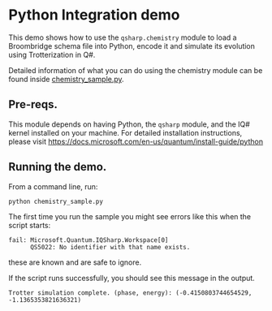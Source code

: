 # Python Integration demo #

This demo shows how to use the `qsharp.chemistry` module to
load a Broombridge schema file into Python, encode it and simulate
its evolution using Trotterization in Q#.

Detailed information of what you can do using the chemistry module
can be found inside [chemistry_sample.py](./chemistry_sample.py).

## Pre-reqs.

This module depends on having Python, the `qsharp` module, and the IQ# kernel installed
on your machine. For detailed installation instructions, please visit
https://docs.microsoft.com/en-us/quantum/install-guide/python

## Running the demo.

From a command line, run:
```
python chemistry_sample.py
```

The first time you run the sample you might see errors like this when the script starts:
```
fail: Microsoft.Quantum.IQSharp.Workspace[0]
      QS5022: No identifier with that name exists.
```
these are known and are safe to ignore. 

If the script runs successfully, you should see this message in the output.
```
Trotter simulation complete. (phase, energy): (-0.4150803744654529, -1.1365353821636321)
```
